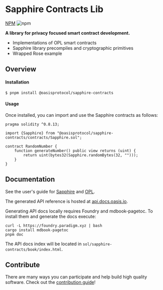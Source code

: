 # Sapphire Contracts Lib

[NPM](https://www.npmjs.com/package/@oasisprotocol/sapphire-contracts) ![npm](https://img.shields.io/npm/v/@oasisprotocol/sapphire-contracts)

**A library for privacy focused smart contract development.**

 * Implementations of OPL smart contracts
 * Sapphire library precompiles and cryptographic primitives
 * Wrapped Rose example

## Overview

#### Installation

```solidity
$ pnpm install @oasisprotocol/sapphire-contracts
```

#### Usage

Once installed, you can import and use the Sapphire contracts as follows:

```solidity
pragma solidity ^0.8.13;

import {Sapphire} from "@oasisprotocol/sapphire-contracts/contracts/Sapphire.sol";

contract RandomNumber {
    function generateNumber() public view returns (uint) {
        return uint(bytes32(Sapphire.randomBytes(32, "")));
    }
}
```

## Documentation

See the user's guide for [Sapphire](https://docs.oasis.io/build/sapphire/) and
[OPL](https://docs.oasis.io/build/opl/).

The generated API reference is hosted at
[api.docs.oasis.io](https://api.docs.oasis.io/sol/sapphire-contracts).

Generating API docs locally requires Foundry and mdbook-pagetoc. To install
them and generate the docs execute:

```shell
curl -L https://foundry.paradigm.xyz | bash
cargo install mdbook-pagetoc
pnpm doc
```

The API docs index will be located in `sol/sapphire-contracts/book/index.html`.

## Contribute

There are many ways you can participate and help build high quality software.
Check out the [contribution guide](https://github.com/oasisprotocol/sapphire-paratime/blob/main/CONTRIBUTING.md)!
